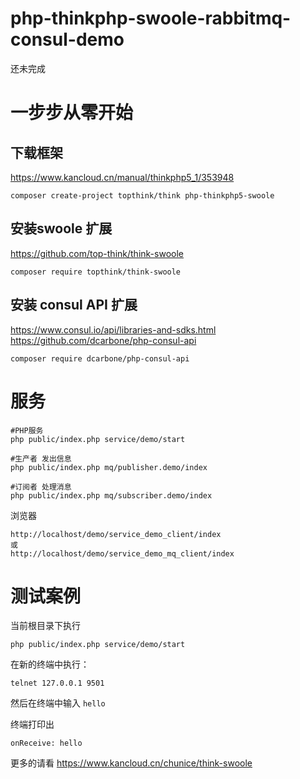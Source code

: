 # php-thinkphp-swoole-rabbitmq-consul-demo

还未完成

# 一步步从零开始
## 下载框架

https://www.kancloud.cn/manual/thinkphp5_1/353948
```SHELL
composer create-project topthink/think php-thinkphp5-swoole
```

## 安装swoole 扩展
https://github.com/top-think/think-swoole
```SHELL
composer require topthink/think-swoole
```

## 安装 consul API 扩展
https://www.consul.io/api/libraries-and-sdks.html
https://github.com/dcarbone/php-consul-api
```SHELL
composer require dcarbone/php-consul-api
```

# 服务
```SHELL
#PHP服务
php public/index.php service/demo/start

#生产者 发出信息
php public/index.php mq/publisher.demo/index

#订阅者 处理消息
php public/index.php mq/subscriber.demo/index
```
浏览器
```angular2html
http://localhost/demo/service_demo_client/index
或
http://localhost/demo/service_demo_mq_client/index
```

# 测试案例
当前根目录下执行
```SHELL
php public/index.php service/demo/start
```
在新的终端中执行：
```SEHLL
telnet 127.0.0.1 9501
```
然后在终端中输入 `hello`

终端打印出
```SHELL
onReceive: hello
```

更多的请看 https://www.kancloud.cn/chunice/think-swoole